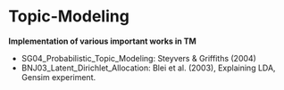 # Topic-Modeling

**Implementation of various important works in TM**

* SG04_Probabilistic_Topic_Modeling: Steyvers & Griffiths (2004)
* BNJ03_Latent_Dirichlet_Allocation: Blei et al. (2003), Explaining LDA, Gensim experiment.
